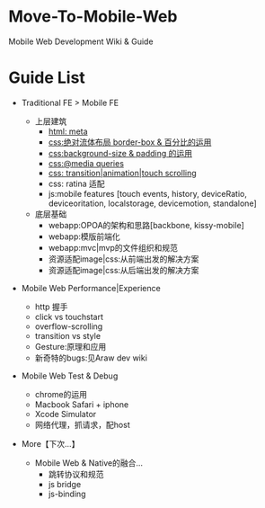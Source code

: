 Move-To-Mobile-Web
==================

Mobile Web Development Wiki &amp; Guide 

Guide List
===========

- Traditional FE > Mobile FE 
  - 上层建筑
    - [html: meta](https://github.com/hongru/Move-To-Mobile-Web/wiki/html:meta-&-html:link) 
    - [css:绝对流体布局 border-box & 百分比的运用](https://github.com/hongru/Move-To-Mobile-Web/wiki/css:%E8%87%AA%E9%80%82%E5%BA%94%E5%B8%83%E5%B1%80-&-border-box%E7%9A%84%E5%BA%94%E7%94%A8)
    - [css:background-size & padding 的运用](https://github.com/hongru/Move-To-Mobile-Web/wiki/css:background-size-&-padding-%E7%9A%84%E4%BD%BF%E7%94%A8)
    - [css:@media queries](https://github.com/hongru/Move-To-Mobile-Web/wiki/Media-Queries)
    - [css: transition|animation|touch scrolling](https://github.com/hongru/Move-To-Mobile-Web/wiki/css:transition%7Canimation%7Coverflow-scrolling)
    - css: ratina 适配
    - js:mobile features [touch events, history, deviceRatio, deviceoritation, localstorage, devicemotion, standalone]
  - 底层基础
    - webapp:OPOA的架构和思路[backbone, kissy-mobile]
    - webapp:模版前端化
    - webapp:mvc|mvp的文件组织和规范
    - 资源适配image|css:从前端出发的解决方案
    - 资源适配image|css:从后端出发的解决方案

- Mobile Web Performance|Experience
  - http 握手
  - click vs touchstart
  - overflow-scrolling
  - transition vs style
  - Gesture:原理和应用
  - 新奇特的bugs:见Araw dev wiki

- Mobile Web Test & Debug
  - chrome的运用
  - Macbook Safari + iphone
  - Xcode Simulator
  - 网络代理，抓请求，配host

- More【下次...】
  - Mobile Web & Native的融合...
    - 跳转协议和规范
    - js bridge
    - js-binding
